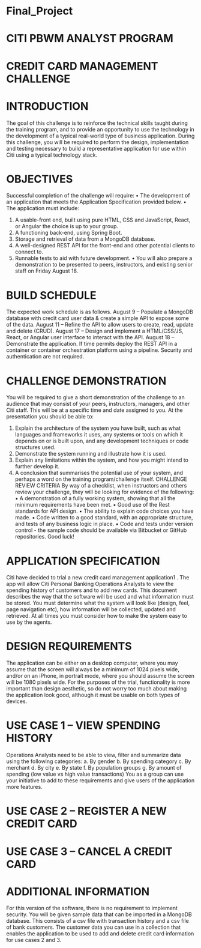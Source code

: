 # Final_Project
# CITI PBWM ANALYST PROGRAM
# CREDIT CARD MANAGEMENT CHALLENGE


# INTRODUCTION
The goal of this challenge is to reinforce the technical skills taught during the training program, and to provide an opportunity to use the technology in the development of a typical real-world type of business application.
During this challenge, you will be required to perform the design, implementation and testing necessary to build a representative application for use within Citi using a typical technology stack.


# OBJECTIVES
Successful completion of the challenge will require:
• The development of an application that meets the Application Specification provided below.
• The application must include:
1. A usable-front end, built using pure HTML, CSS and JavaScript, React, or Angular the choice is up to your group.
2. A functioning back-end, using Spring Boot.
3. Storage and retrieval of data from a MongoDB database.
4. A well-designed REST API for the front-end and other potential clients to connect to.
5. Runnable tests to aid with future development.
• You will also prepare a demonstration to be presented to peers, instructors, and existing senior staff on Friday August 18.



# BUILD SCHEDULE
The expected work schedule is as follows.
August 9 – Populate a MongoDB database with credit card user data & create a simple API to expose some of the data.
August 11 – Refine the API to allow users to create, read, update and delete (CRUD).
August 17 – Design and implement a HTML/CSS/JS, React, or Angular user interface to interact with the API.
August 18 – Demonstrate the application.
If time permits deploy the REST API in a container or container orchestration platform using a pipeline.
Security and authentication are not required.



# CHALLENGE DEMONSTRATION
You will be required to give a short demonstration of the challenge to an audience that may consist of your peers, instructors,
managers, and other Citi staff. This will be at a specific time and date assigned to you.
At the presentation you should be able to:
1. Explain the architecture of the system you have built, such as what languages and frameworks it uses, any systems or tools on
which it depends on or is built upon, and any development techniques or code structures used.
2. Demonstrate the system running and illustrate how it is used.
3. Explain any limitations within the system, and how you might intend to further develop it.
4. A conclusion that summarises the potential use of your system, and perhaps a word on the training program/challenge itself.
CHALLENGE REVIEW CRITERIA
By way of a checklist, when instructors and others review your challenge, they will be looking for evidence of the following:
▪ A demonstration of a fully working system, showing that all the minimum requirements have been met.
▪ Good use of the Rest standards for API design.
▪ The ability to explain code choices you have made.
▪ Code written to a good standard, with an appropriate structure, and tests of any business logic in place.
▪ Code and tests under version control - the sample code should be available via Bitbucket or GitHub repositories.
Good luck!


# APPLICATION SPECIFICATION
Citi have decided to trial a new credit card management application1
. The app will allow Citi Personal Banking Operations Analysts to
view the spending history of customers and to add new cards.
This document describes the way that the software will be used and what information must be stored. You must determine what the
system will look like (design, feel, page navigation etc), how information will be collected, updated and retrieved. At all times you
must consider how to make the system easy to use by the agents.




# DESIGN REQUIREMENTS
The application can be either on a desktop computer, where you may assume that the screen will always be a minimum of 1024
pixels wide, and/or on an iPhone, in portrait mode, where you should assume the screen will be 1080 pixels wide.
For the purposes of the trial, functionality is more important than design aesthetic, so do not worry too much about making the
application look good, although it must be usable on both types of devices.
# USE CASE 1 – VIEW SPENDING HISTORY
Operations Analysts need to be able to view, filter and summarize data using the following categories:
a. By gender
b. By spending category
c. By merchant
d. By city
e. By state
f. By population groups
g. By amount of spending (low value vs high value transactions)
You as a group can use your initiative to add to these requirements and give users of the application more features.
# USE CASE 2 – REGISTER A NEW CREDIT CARD
# USE CASE 3 – CANCEL A CREDIT CARD



# ADDITIONAL INFORMATION
For this version of the software, there is no requirement to implement security. You will be given sample data that can be imported
in a MongoDB database. This consists of a csv file with transaction history and a csv file of bank customers. The customer data you
can use in a collection that enables the application to be used to add and delete credit card information for use cases 2 and 3.
